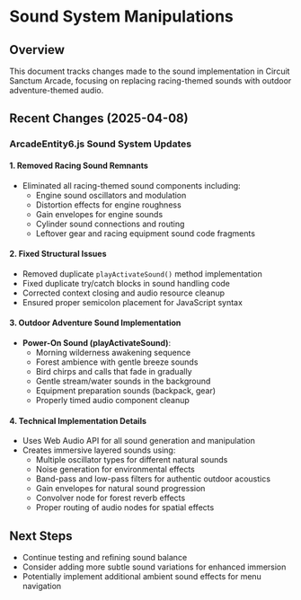 # Sound System Manipulations

## Overview
This document tracks changes made to the sound implementation in Circuit Sanctum Arcade, focusing on replacing racing-themed sounds with outdoor adventure-themed audio.

## Recent Changes (2025-04-08)

### ArcadeEntity6.js Sound System Updates

#### 1. Removed Racing Sound Remnants
- Eliminated all racing-themed sound components including:
  - Engine sound oscillators and modulation
  - Distortion effects for engine roughness
  - Gain envelopes for engine sounds
  - Cylinder sound connections and routing
  - Leftover gear and racing equipment sound code fragments

#### 2. Fixed Structural Issues
- Removed duplicate `playActivateSound()` method implementation
- Fixed duplicate try/catch blocks in sound handling code
- Corrected context closing and audio resource cleanup
- Ensured proper semicolon placement for JavaScript syntax

#### 3. Outdoor Adventure Sound Implementation
- **Power-On Sound (playActivateSound)**: 
  - Morning wilderness awakening sequence
  - Forest ambience with gentle breeze sounds
  - Bird chirps and calls that fade in gradually
  - Gentle stream/water sounds in the background
  - Equipment preparation sounds (backpack, gear)
  - Properly timed audio component cleanup

#### 4. Technical Implementation Details
- Uses Web Audio API for all sound generation and manipulation
- Creates immersive layered sounds using:
  - Multiple oscillator types for different natural sounds
  - Noise generation for environmental effects
  - Band-pass and low-pass filters for authentic outdoor acoustics
  - Gain envelopes for natural sound progression
  - Convolver node for forest reverb effects
  - Proper routing of audio nodes for spatial effects

## Next Steps
- Continue testing and refining sound balance
- Consider adding more subtle sound variations for enhanced immersion
- Potentially implement additional ambient sound effects for menu navigation
